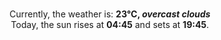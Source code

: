 <p  align="center"><br/>Currently, the weather is: <b> 23°C, <i>overcast clouds</i></b></br>Today, the sun rises at <b>04:45</b> and sets at <b>19:45</b>.</p>